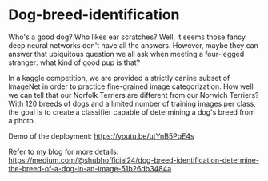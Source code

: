 # Dog-breed-identification

Who's a good dog? Who likes ear scratches? Well, it seems those fancy deep neural networks don't have all the answers. However, maybe they can answer that ubiquitous question we all ask when meeting a four-legged stranger: what kind of good pup is that?

In a kaggle competition, we are provided a strictly canine subset of ImageNet in order to practice fine-grained image categorization. How well we can tell that our Norfolk Terriers are different from our Norwich Terriers? With 120 breeds of dogs and a limited number of training images per class, the goal is to create a classifier capable of determining a dog's breed from a photo.

Demo of the deployment: https://youtu.be/utYnB5PqE4s

Refer to my blog for more details: https://medium.com/@shubhofficial24/dog-breed-identification-determine-the-breed-of-a-dog-in-an-image-51b26db3484a
